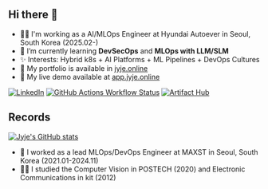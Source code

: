 ## Hi there 👋

- 🧑‍💻 I'm working as a AI/MLOps Engineer at Hyundai Autoever in Seoul, South Korea (2025.02-)
- 🌱 I’m currently learning **DevSecOps** and **MLOps with LLM/SLM**
- ✨ Interests: Hybrid k8s + AI Platforms + ML Pipelines + DevOps Cultures
- 💼 My portfolio is available in [jyje.online](https://jyje.online)
- 🚀 My live demo available at [app.jyje.online](https://app.jyje.online)
<!-- - 💬 My blog is available in [blog.jyje.online](https://blog.jyje.online) -->

<!--
**jyje/jyje** is a ✨ _special_ ✨ repository because its `README.md` (this file) appears on your GitHub profile.

Here are some ideas to get you started:

- 🔭 I’m currently working on ...
- 🌱 I’m currently learning ...
- 👯 I’m looking to collaborate on ...
- 🤔 I’m looking for help with ...
- 💬 Ask me about ...
- 📫 How to reach me: ...
- 😄 Pronouns: ...
- ⚡ Fun fact: ...
-->

[![LinkedIn](https://img.shields.io/badge/LinkedIn-jyje-blue.svg?logo=linkedin)](https://www.linkedin.com/in/jyje)
[![GitHub Actions Workflow Status](https://img.shields.io/github/actions/workflow/status/jyje/profile/publish-github-pages.yml?style=flat&label=Profile)](https://jyje.online)
[![Artifact Hub](https://img.shields.io/endpoint?url=https://artifacthub.io/badge/repository/jyje)](https://artifacthub.io/packages/search?repo=jyje)

## Records

[![Jyje's GitHub stats](https://github-readme-stats.vercel.app/api?username=jyje)](https://github.com/jyje/jyje)

- 🔭 I worked as a lead MLOps/DevOps Engineer at MAXST in Seoul, South Korea (2021.01-2024.11)
- 🧑‍🔬 I studied the Computer Vision in POSTECH (2020) and Electronic Communications in kit (2012)

